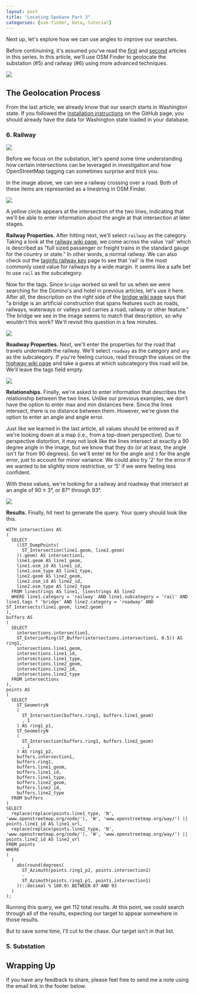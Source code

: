 ```yaml
---
layout: post
title: "Locating Spokane Part 3"
categories: [osm-finder, beta, tutorial]
---
```

Next up, let's explore how we can use angles to improve our searches.

Before continuining, it's assumed you've read the [first](https://xetnus.github.io/blog/locating-spokane-part-1/) and [second](https://xetnus.github.io/blog/locating-spokane-part-2/) articles in this series. In this article, we'll use OSM Finder to geolocate the substation (#5) and railway (#6) using more advanced techniques.

![](/blog/images/2023-01-27-highlighted.jpg)

## The Geolocation Process

From the last article, we already know that our search starts in Washington state. If you followed the [installation instructions](https://github.com/Xetnus/osm-finder#installation) on the GitHub page, you should already have the data for Washington state loaded in your database.

### 6. Railway

![](/blog/images/2023-02-04-railway.jpg)

Before we focus on the substation, let's spend some time understanding how certain intersections can be leveraged in investigation and how OpenStreetMap tagging can sometimes surprise and trick you.

In the image above, we can see a railway crossing over a road. Both of these items are represented as a linestring in OSM Finder.

![](/blog/images/2023-02-04-railway-annotated.jpg)

A yellow circle appears at the intersection of the two lines, indicating that we'll be able to enter information about the angle at that intersection at later stages.

**Railway Properties.** After hitting next, we'll select `railway` as the category. Taking a look at the [railway wiki page](https://wiki.openstreetmap.org/wiki/Key:railway), we come across the value 'rail' which is described as "full sized passenger or freight trains in the standard gauge for the country or state." In other words, a normal railway. We can also check out the [taginfo railway key](https://taginfo.openstreetmap.org/keys/railway#values) page to see that 'rail' is the most commonly used value for railways by a wide margin. It seems like a safe bet to use `rail` as the subcategory.

Now for the tags. Since `bridge` worked so well for us when we were searching for the Domino's and hotel in previous articles, let's use it here. After all, the description on the right side of the [bridge wiki page](https://wiki.openstreetmap.org/wiki/Key:bridge) says that "a bridge is an artificial construction that spans features such as roads, railways, waterways or valleys and carries a road, railway or other feature." The bridge we see in the image seems to match that description, so why wouldn't this work? We'll revisit this question in a few minutes.

![](/blog/images/2023-02-04-railway-line1-properties.png)

**Roadway Properties.** Next, we'll enter the properties for the road that travels underneath the railway. We'll select `roadway` as the category and `any` as the subcategory. If you're feeling curious, read through the values on the [highway wiki page](https://wiki.openstreetmap.org/wiki/Key:highway) and take a guess at which subcategory this road will be. We'll leave the tags field empty.

![](/blog/images/2023-02-04-railway-line2-properties.png)

**Relationships.** Finally, we're asked to enter information that describes the relationship between the two lines. Unlike our previous examples, we don't have the option to enter max and min distances here. Since the lines intersect, there is no distance between them. However, we're given the option to enter an angle and angle error.

Just like we learned in the last article, all values should be entered as if we're looking down at a map (i.e., from a top-down perspective). Due to perspective distortion, it may not look like the lines intersect at exactly a 90 degree angle in the image, but we know that they do (or at least, the angle isn't far from 90 degrees). So we'll enter `90` for the angle and `3` for the angle error, just to account for minor variance. We could also try '2' for the error if we wanted to be slightly more restrictive, or '5' if we were feeling less confident.

With these values, we're looking for a railway and roadway that intersect at an angle of 90 ± 3°, or 87° through 93°.

![](/blog/images/2023-02-04-railway-relationships.png)

**Results.** Finally, hit next to generate the query. Your query should look like this.

```
WITH intersections AS
(
  SELECT
    ((ST_DumpPoints(
      ST_Intersection(line1.geom, line2.geom)
    )).geom) AS intersection1,
    line1.geom AS line1_geom,
    line1.osm_id AS line1_id,
    line1.osm_type AS line1_type,
    line2.geom AS line2_geom,
    line2.osm_id AS line2_id,
    line2.osm_type AS line2_type
  FROM linestrings AS line1, linestrings AS line2
  WHERE line1.category = 'railway' AND line1.subcategory = 'rail' AND line1.tags ? 'bridge' AND line2.category = 'roadway' AND ST_Intersects(line1.geom, line2.geom) 
),
buffers AS
(
  SELECT
    intersections.intersection1,
    ST_ExteriorRing(ST_Buffer(intersections.intersection1, 0.5)) AS ring1,
    intersections.line1_geom,
    intersections.line1_id,
    intersections.line1_type,
    intersections.line2_geom,
    intersections.line2_id,
    intersections.line2_type
  FROM intersections
),
points AS
(
  SELECT
    ST_GeometryN
    (
      ST_Intersection(buffers.ring1, buffers.line1_geom)
      , 1
    ) AS ring1_p1,
    ST_GeometryN
    (
      ST_Intersection(buffers.ring1, buffers.line2_geom)
      , 1
    ) AS ring1_p2,
    buffers.intersection1,
    buffers.ring1,
    buffers.line1_geom,
    buffers.line1_id,
    buffers.line1_type,
    buffers.line2_geom,
    buffers.line2_id,
    buffers.line2_type
  FROM buffers
)
SELECT
  replace(replace(points.line1_type, 'N', 'www.openstreetmap.org/node/'), 'W', 'www.openstreetmap.org/way/') || points.line1_id AS line1_url,
  replace(replace(points.line2_type, 'N', 'www.openstreetmap.org/node/'), 'W', 'www.openstreetmap.org/way/') || points.line2_id AS line2_url
FROM points
WHERE
(
  (
    abs(round(degrees(
      ST_Azimuth(points.ring1_p2, points.intersection1)
      -
      ST_Azimuth(points.ring1_p1, points.intersection1)
    ))::decimal % 180.0) BETWEEN 87 AND 93
  ) 
);
```

Running this query, we get 112 total results. At this point, we could search through all of the results, expecting our target to appear somewhere in those results.

But to save some time, I'll cut to the chase. Our target isn't in that list.


### 5. Substation



## Wrapping Up



If you have any feedback to share, please feel free to send me a note using the email link in the footer below.
